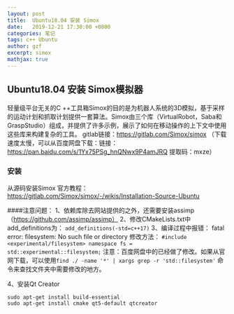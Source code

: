 ```yaml
---
layout: post
title:  Ubuntu18.04 安装 Simox
date:   2019-12-21 17:30:00 +0800
categories: 笔记
tags: c++ Ubuntu
author: gzf
excerpt: simox
mathjax: true
---
```


## Ubuntu18.04 安装 Simox模拟器

轻量级平台无关的C ++工具箱Simox的目的是为机器人系统的3D模拟，基于采样的运动计划和抓取计划提供一套算法。Simox由三个库（VirtualRobot，Saba和GraspStudio）组成，并提供了许多示例，展示了如何在移动操作的上下文中使用这些库来构建复杂的工具。
gitlab链接：https://gitlab.com/Simox/simox
（下载速度太慢，可以从百度网盘下载：链接：https://pan.baidu.com/s/1Yx75PSg_hnQNwx9P4amJRQ 提取码：mxze）

### 安装
从源码安装Simox
官方教程：https://gitlab.com/Simox/simox/-/wikis/Installation-Source-Ubuntu

####注意问题：
1、依赖库除去网站提供的之外，还需要安装assimp（https://github.com/assimp/assimp）
2、修改CMakeLists.txt中add_definitions为： `add_definitions(-std=c++17)`
3、编译过程中报错： fatal error: filesystem: No such file or directory
	修改方法：
	```
	#include <experimental/filesystem>
	namespace fs = std::experimental::filesystem;
	```
 注意：百度网盘中的已经做了修改。如果从官网下载，可以使用`find ./ -name '*' | xargs grep -r 'std::filesystem'` 命令来查找文件夹中需要修改的地方。

4、安装Qt Creator
```
sudo apt-get install build-essential
sudo apt-get install cmake qt5-default qtcreator
```